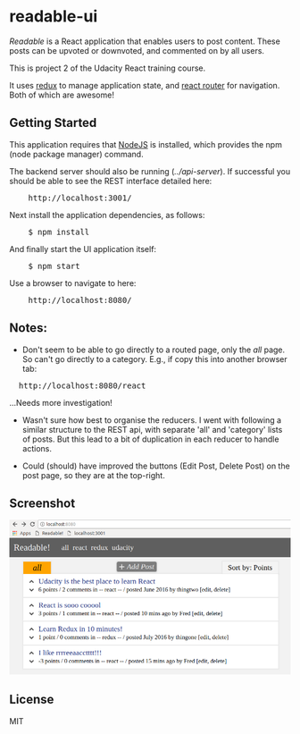 
# readable-ui

_Readable_ is a React application that enables users to post content. These posts can
be upvoted or downvoted, and commented on by all users.

This is project 2 of the Udacity React training course.

It uses [redux](https://github.com/reactjs/react-redux) to manage application state, and
[react router](https://github.com/ReactTraining/react-router) for navigation. Both of
which are awesome!

## Getting Started

This application requires that [NodeJS](https://nodejs.org/en/) is installed, which provides
the npm (node package manager) command.

The backend server should also be running (_../api-server_). If successful you should be able
to see the REST interface detailed here:

<pre>
    http://localhost:3001/
</pre>

Next install the application dependencies, as follows:

<pre>
    $ npm install
</pre>

And finally start the UI application itself:

<pre>
    $ npm start
</pre>

Use a browser to navigate to here:

<pre>
    http://localhost:8080/
</pre>


## Notes:

* Don't seem to be able to go directly to a routed page, only the _all_ page. So can't
  go directly to a category. E.g., if copy this into another browser tab:

<pre>
  http://localhost:8080/react
</pre>

...Needs more investigation!

* Wasn't sure how best to organise the reducers. I went with following a similar
  structure to the REST api, with separate 'all' and 'category' lists of posts.
  But this lead to a bit of duplication in each reducer to handle actions.

* Could (should) have improved the buttons (Edit Post, Delete Post) on the post page,
  so they are at the top-right.

## Screenshot

![Screenshot 1](./screenshot1.png?raw=true)

## License

MIT

